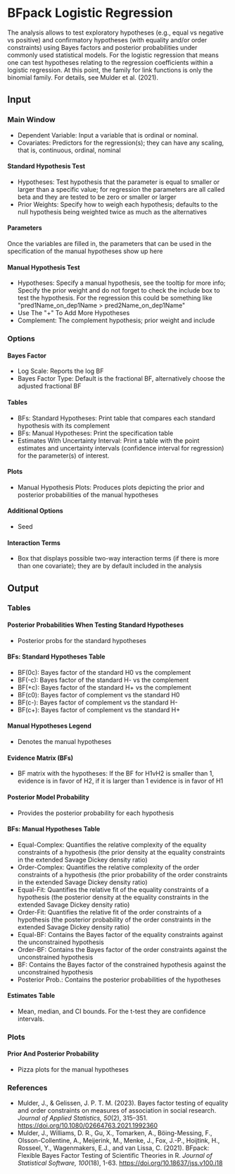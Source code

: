 BFpack Logistic Regression
==========================

The analysis allows to test exploratory hypotheses (e.g., equal vs negative vs positive) and confirmatory hypotheses (with equality and/or order constraints) using Bayes factors and posterior probabilities under commonly used statistical models. For the logistic regression that means one can test hypotheses relating to the regression coefficients within a logistic regression. At this point, the family for link functions is only the binomial family. For details, see Mulder et al. (2021).

## Input
### Main Window
- Dependent Variable: Input a variable that is ordinal or nominal.
- Covariates: Predictors for the regression(s); they can have any scaling, that is, continuous, ordinal, nominal

#### Standard Hypothesis Test
- Hypotheses: Test hypothesis that the parameter is equal to smaller or larger than a specific value; for regression the parameters are all called beta and they are tested to be zero or smaller or larger
- Prior Weights: Specify how to weigh each hypothesis; defaults to the null hypothesis being weighted twice as much as the alternatives 

#### Parameters
Once the variables are filled in, the parameters that can be used in the specification of the manual hypotheses show up here

#### Manual Hypothesis Test
- Hypotheses: Specify a manual hypothesis, see the tooltip for more info; Specify the prior weight and do not forget to check the include box to test the hypothesis. For the regression this could be something like "pred1Name_on_dep1Name > pred2Name_on_dep1Name"
- Use The "+" To Add More Hypotheses
- Complement: The complement hypothesis; prior weight and include

### Options
#### Bayes Factor
- Log Scale: Reports the log BF
- Bayes Factor Type: Default is the fractional BF, alternatively choose the adjusted fractional BF

#### Tables
- BFs: Standard Hypotheses: Print table that compares each standard hypothesis with its complement
- BFs: Manual Hypotheses: Print the specification table
- Estimates With Uncertainty Interval: Print a table with the point estimates and uncertainty intervals (confidence interval for regression) for the parameter(s) of interest. 

#### Plots
- Manual Hypothesis Plots: Produces plots depicting the prior and posterior probabilities of the manual hypotheses

#### Additional Options
- Seed

#### Interaction Terms
- Box that displays possible two-way interaction terms (if there is more than one covariate); they are by default included in the analysis

## Output

### Tables
#### Posterior Probabilities When Testing Standard Hypotheses
- Posterior probs for the standard hypotheses

#### BFs: Standard Hypotheses Table
- BF(0c): Bayes factor of the standard H0 vs the complement
- BF(-c): Bayes factor of the standard H- vs the complement
- BF(+c): Bayes factor of the standard H+ vs the complement
- BF(c0): Bayes factor of complement vs the standard H0
- BF(c-): Bayes factor of complement vs the standard H-
- BF(c+): Bayes factor of complement vs the standard H+

#### Manual Hypotheses Legend
- Denotes the manual hypotheses

#### Evidence Matrix (BFs)
- BF matrix with the hypotheses: If the BF for H1vH2 is smaller than 1, evidence is in favor of H2, if it is larger than 1 evidence is in favor of H1

#### Posterior Model Probability
- Provides the posterior probability for each hypothesis

#### BFs: Manual Hypotheses Table
- Equal-Complex: Quantifies the relative complexity of the equality constraints of a hypothesis (the prior density at the equality constraints in the extended Savage Dickey density ratio)
- Order-Complex: Quantifies the relative complexity of the order constraints of a hypothesis (the prior probability of the order constraints in the extended Savage Dickey density ratio)
- Equal-Fit: Quantifies the relative fit of the equality constraints of a hypothesis (the posterior density at the equality constraints in the extended Savage Dickey density ratio)
- Order-Fit: Quantifies the relative fit of the order constraints of a hypothesis (the posterior probability of the order constraints in the extended Savage Dickey density ratio)
- Equal-BF: Contains the Bayes factor of the equality constraints against the unconstrained hypothesis
- Order-BF: Contains the Bayes factor of the order constraints against the unconstrained hypothesis
- BF: Contains the Bayes factor of the constrained hypothesis against the unconstrained hypothesis
- Posterior Prob.: Contains the posterior probabilities of the hypotheses

#### Estimates Table
- Mean, median, and CI bounds. For the t-test they are confidence intervals.

### Plots
#### Prior And Posterior Probability 
- Pizza plots for the manual hypotheses

### References

- Mulder, J., & Gelissen, J. P. T. M. (2023). Bayes factor testing of equality and order constraints on measures of association in social research. *Journal of Applied Statistics, 50*(2), 315–351. https://doi.org/10.1080/02664763.2021.1992360
- Mulder, J., Williams, D. R., Gu, X., Tomarken, A., Böing-Messing, F., Olsson-Collentine, A., Meijerink, M., Menke, J., Fox, J.-P., Hoijtink, H., Rosseel, Y., Wagenmakers, E.J., and van Lissa, C. (2021). BFpack: Flexible Bayes Factor Testing of Scientific Theories in R. *Journal of Statistical Software, 100*(18), 1-63. https://doi.org/10.18637/jss.v100.i18
